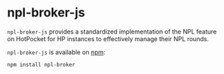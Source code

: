 # npl-broker-js

`npl-broker-js` provides a standardized implementation of the NPL feature on HotPocket for HP instances to effectively manage their NPL rounds.

`npl-broker-js` is available on [npm](https://www.npmjs.com/package/npl-broker):

```
npm install npl-broker
```